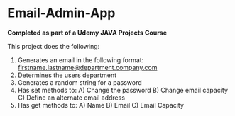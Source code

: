 # Email-Admin-App

**Completed as part of a Udemy JAVA Projects Course** 

This project does the following: 

1) Generates an email in the following format: firstname.lastname@department.company.com 
2) Determines the users department 
3) Generates a random string for a password 
4) Has set methods to: 
    A) Change the password 
    B) Change email capacity 
    C) Define an alternate email address 
5) Has get methods to: 
    A) Name 
    B) Email 
    C) Email Capacity
